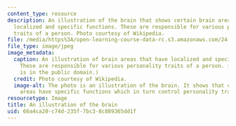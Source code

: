 ```yaml
---
content_type: resource
description: An illustration of the brain that shows certain brain areas which have
  localized and specific functions. These are responsible for various personality
  traits of a person. Photo courtesy of Wikipedia.
file: /media/https%3A/open-learning-course-data-rc.s3.amazonaws.com/24-08j-philosophical-issues-in-brain-science-spring-2009/66a4ca20c74d235f7bc38c889365dd1f_24-08js09.jpg
file_type: image/jpeg
image_metadata:
  caption: An illustration of brain areas that have localized and specific functions.
    These are responsible for various personality traits of a person. (This image
    is in the public domain.)
  credit: Photo courtesy of Wikipedia.
  image-alt: The photo is an illustration of the brain. It shows that certain brain
    areas have specific functions which in turn control personality traits.
resourcetype: Image
title: An illustration of the brain
uid: 66a4ca20-c74d-235f-7bc3-8c889365dd1f
---
```

